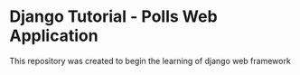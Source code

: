 # Django Tutorial - Polls Web Application

This repository was created to begin the learning of django web framework
